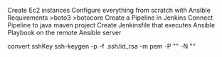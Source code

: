 Create Ec2 instances
Configure everything from scratch with Ansible
  Requirements
    >boto3
    >botocore
Create a Pipeline in Jenkins
Connect Pipeline to java maven project Create Jenkinsfile that executes Ansible Playbook on the remote Ansible server

convert sshKey
ssh-keygen -p -f .ssh/id_rsa -m pem -P "" -N ""